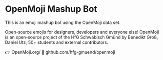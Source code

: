 # OpenMoji Mashup Bot

This is an emoji mashup bot using the OpenMoji data set.

Open-source emojis for designers, developers and everyone else! OpenMoji is an open-source project of the HfG Schwäbisch Gmünd by Benedikt Groß, Daniel Utz, 50+ students and external contributors.

👉 OpenMoji.org/
🐙 github.com/hfg-gmuend/openmoji